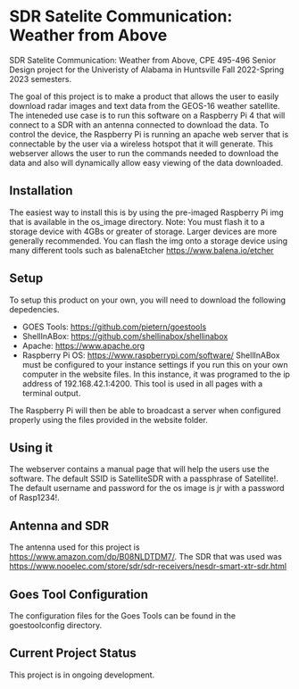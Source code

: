 # SDR Satelite Communication: Weather from Above
SDR Satelite Communication: Weather from Above, CPE 495-496 Senior Design project for the Univeristy of Alabama in Huntsville Fall 2022-Spring 2023 semesters.

The goal of this project is to make a product that allows the user to easily download radar images and text data from the GEOS-16 weather satellite.  The inteneded use case is to run this software on a Raspberry Pi 4 that will connect to a SDR with an antenna connected to download the data.  To control the device, the Raspberry Pi is running an apache web server that is connectable by the user via a wireless hotspot that it will generate.  This webserver allows the user to run the commands needed to download the data and also will dynamically allow easy viewing of the data downloaded.

## Installation
The easiest way to install this is by using the pre-imaged Raspberry Pi img that is available in the os_image directory.  Note: You must flash it to a storage device with 4GBs or greater of storage.  Larger devices are more generally recommended.  You can flash the img onto a storage device using many different tools such as balenaEtcher https://www.balena.io/etcher

## Setup
To setup this product on your own, you will need to download the following depedencies.
- GOES Tools: https://github.com/pietern/goestools
- ShellInABox: https://github.com/shellinabox/shellinabox
- Apache: https://www.apache.org
- Raspberry Pi OS: https://www.raspberrypi.com/software/
ShellInABox must be configured to your instance settings if you run this on your own computer in the website files.  In this instance, it was programed to the ip address of 192.168.42.1:4200.  This tool is used in all pages with a terminal output.

The Raspberry Pi will then be able to broadcast a server when configured properly using the files provided in the website folder.

## Using it
The webserver contains a manual page that will help the users use the software.  The default SSID is SatelliteSDR with a passphrase of Satellite!.  The default username and password for the os image is jr with a password of Rasp1234!.

## Antenna and SDR
The antenna used for this project is https://www.amazon.com/dp/B08NLDTDM7/.  The SDR that was used was https://www.nooelec.com/store/sdr/sdr-receivers/nesdr-smart-xtr-sdr.html

## Goes Tool Configuration
The configuration files for the Goes Tools can be found in the goestoolconfig directory.
## Current Project Status
This project is in ongoing development.
